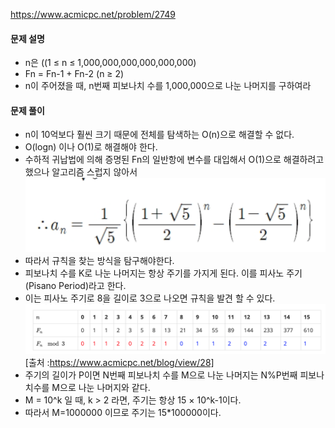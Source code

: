 https://www.acmicpc.net/problem/2749
#### 문제 설명
- n은 ((1 ≤ n ≤ 1,000,000,000,000,000,000)
- Fn = Fn-1 + Fn-2 (n ≥ 2)
- n이 주어졌을 때, n번째 피보나치 수를 1,000,000으로 나눈 나머지를 구하여라

#### 문제 풀이
- n이 10억보다 훨씬 크기 때문에 전체를 탐색하는 O(n)으로 해결할 수 없다.
- O(logn) 이나 O(1)로 해결해야 한다.
- 수하적 귀납법에 의해 증명된 Fn의 일반항에 변수를 대입해서 O(1)으로 해결하려고 했으나 알고리즘 스럽지 않아서
![fibo](./fibo_img.png)
- 따라서 규칙을 찾는 방식을 탐구해야한다.
- 피보나치 수를 K로 나눈 나머지는 항상 주기를 가지게 된다. 이를 피사노 주기(Pisano Period)라고 한다.
- 이는 피사노 주기로 8을 길이로 3으로 나오면 규칙을 발견 할 수 있다.
![fibo](./fibo_slove.png) 
[출처 :https://www.acmicpc.net/blog/view/28]
- 주기의 길이가 P이면 N번째 피보나치 수를 M으로 나눈 나머지는 N%P번째 피보나치수를 M으로 나눈 나머지와 같다.
-  M = 10^k 일 때, k > 2 라면, 주기는 항상 15 × 10^k-1이다.
- 따라서 M=1000000 이므로 주기는 15*100000이다.

